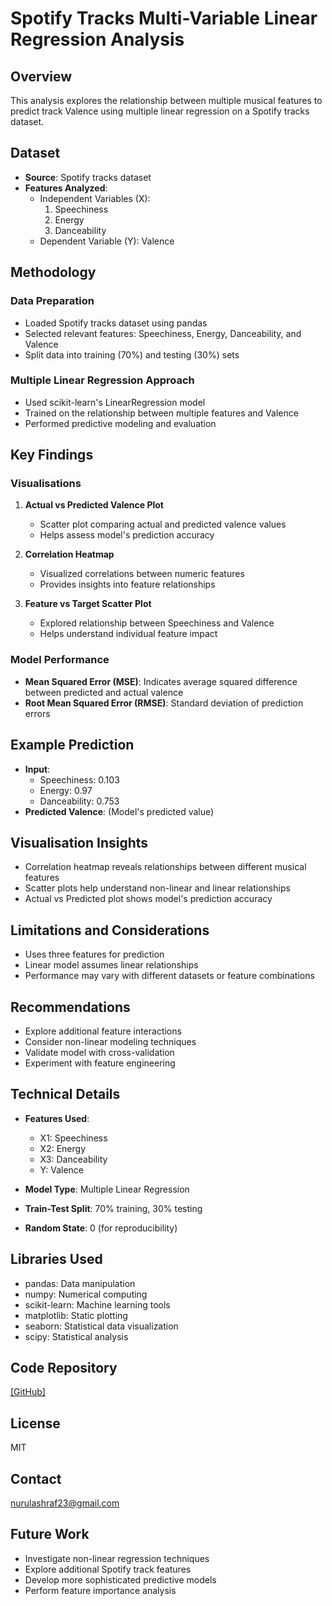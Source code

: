 # Spotify Tracks Multi-Variable Linear Regression Analysis

## Overview
This analysis explores the relationship between multiple musical features to predict track Valence using multiple linear regression on a Spotify tracks dataset.

## Dataset
- **Source**: Spotify tracks dataset
- **Features Analyzed**: 
  - Independent Variables (X): 
    1. Speechiness
    2. Energy
    3. Danceability
  - Dependent Variable (Y): Valence

## Methodology

### Data Preparation
- Loaded Spotify tracks dataset using pandas
- Selected relevant features: Speechiness, Energy, Danceability, and Valence
- Split data into training (70%) and testing (30%) sets

### Multiple Linear Regression Approach
- Used scikit-learn's LinearRegression model
- Trained on the relationship between multiple features and Valence
- Performed predictive modeling and evaluation

## Key Findings

### Visualisations
1. **Actual vs Predicted Valence Plot**
   - Scatter plot comparing actual and predicted valence values
   - Helps assess model's prediction accuracy

2. **Correlation Heatmap**
   - Visualized correlations between numeric features
   - Provides insights into feature relationships

3. **Feature vs Target Scatter Plot**
   - Explored relationship between Speechiness and Valence
   - Helps understand individual feature impact

### Model Performance
- **Mean Squared Error (MSE)**: Indicates average squared difference between predicted and actual valence
- **Root Mean Squared Error (RMSE)**: Standard deviation of prediction errors

## Example Prediction
- **Input**: 
  - Speechiness: 0.103
  - Energy: 0.97
  - Danceability: 0.753
- **Predicted Valence**: (Model's predicted value)

## Visualisation Insights
- Correlation heatmap reveals relationships between different musical features
- Scatter plots help understand non-linear and linear relationships
- Actual vs Predicted plot shows model's prediction accuracy

## Limitations and Considerations
- Uses three features for prediction
- Linear model assumes linear relationships
- Performance may vary with different datasets or feature combinations

## Recommendations
- Explore additional feature interactions
- Consider non-linear modeling techniques
- Validate model with cross-validation
- Experiment with feature engineering

## Technical Details
- **Features Used**: 
  - X1: Speechiness
  - X2: Energy
  - X3: Danceability
  - Y: Valence

- **Model Type**: Multiple Linear Regression
- **Train-Test Split**: 70% training, 30% testing
- **Random State**: 0 (for reproducibility)

## Libraries Used
- pandas: Data manipulation
- numpy: Numerical computing
- scikit-learn: Machine learning tools
- matplotlib: Static plotting
- seaborn: Statistical data visualization
- scipy: Statistical analysis

## Code Repository
[[GitHub]](https://github.com/nurulashraf/lin-reg-spt)

## License
MIT

## Contact
nurulashraf23@gmail.com

## Future Work
- Investigate non-linear regression techniques
- Explore additional Spotify track features
- Develop more sophisticated predictive models
- Perform feature importance analysis
